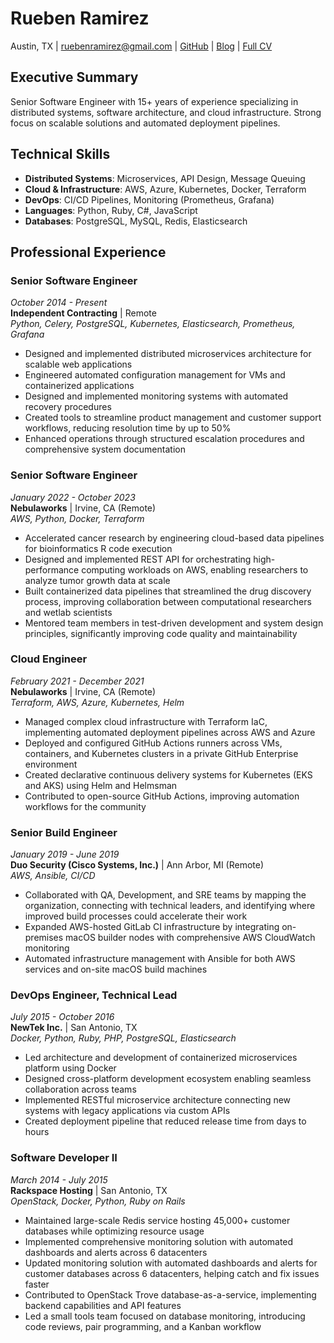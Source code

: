 # Rueben Ramirez
Austin, TX | ruebenramirez@gmail.com | [GitHub](https://github.com/ruebenramirez) | [Blog](https://blog.rueb.dev/) | [Full CV](https://resume.rueb.dev/)

## Executive Summary

Senior Software Engineer with 15+ years of experience specializing in
distributed systems, software architecture, and cloud infrastructure. Strong
focus on scalable solutions and automated deployment pipelines.

## Technical Skills

- **Distributed Systems**: Microservices, API Design, Message Queuing
- **Cloud & Infrastructure**: AWS, Azure, Kubernetes, Docker, Terraform
- **DevOps**: CI/CD Pipelines, Monitoring (Prometheus, Grafana)
- **Languages**: Python, Ruby, C#, JavaScript
- **Databases**: PostgreSQL, MySQL, Redis, Elasticsearch

## Professional Experience

### Senior Software Engineer
*October 2014 - Present*<br/>
**Independent Contracting** | Remote<br/>
*Python, Celery, PostgreSQL, Kubernetes, Elasticsearch, Prometheus, Grafana*

- Designed and implemented distributed microservices architecture for scalable
  web applications
- Engineered automated configuration management for VMs and containerized
  applications
- Designed and implemented monitoring systems with automated recovery procedures
- Created tools to streamline product management and customer support workflows,
  reducing resolution time by up to 50%
- Enhanced operations through structured escalation procedures and comprehensive
  system documentation

### Senior Software Engineer
*January 2022 - October 2023*<br/>
**Nebulaworks** | Irvine, CA (Remote)<br/>
*AWS, Python, Docker, Terraform*

- Accelerated cancer research by engineering cloud-based data pipelines for
  bioinformatics R code execution
- Designed and implemented REST API for orchestrating high-performance computing
  workloads on AWS, enabling researchers to analyze tumor growth data at scale
- Built containerized data pipelines that streamlined the drug discovery
  process, improving collaboration between computational researchers and wetlab
  scientists
- Mentored team members in test-driven development and system design
  principles, significantly improving code quality and maintainability

### Cloud Engineer
*February 2021 - December 2021*<br/>
**Nebulaworks** | Irvine, CA (Remote)<br/>
*Terraform, AWS, Azure, Kubernetes, Helm*

- Managed complex cloud infrastructure with Terraform IaC, implementing
  automated deployment pipelines across AWS and Azure
- Deployed and configured GitHub Actions runners across VMs, containers, and
  Kubernetes clusters in a private GitHub Enterprise environment
- Created declarative continuous delivery systems for Kubernetes (EKS and AKS)
  using Helm and Helmsman
- Contributed to open-source GitHub Actions, improving automation workflows for
  the community

### Senior Build Engineer
*January 2019 - June 2019*<br/>
**Duo Security (Cisco Systems, Inc.)** | Ann Arbor, MI (Remote)<br/>
*AWS, Ansible, CI/CD*

- Collaborated with QA, Development, and SRE teams by mapping the organization,
  connecting with technical leaders, and identifying where improved build
  processes could accelerate their work
- Expanded AWS-hosted GitLab CI infrastructure by integrating on-premises macOS
  builder nodes with comprehensive AWS CloudWatch monitoring
- Automated infrastructure management with Ansible for both AWS services and
  on-site macOS build machines

### DevOps Engineer, Technical Lead
*July 2015 - October 2016*<br/>
**NewTek Inc.** | San Antonio, TX<br/>
*Docker, Python, Ruby, PHP, PostgreSQL, Elasticsearch*

- Led architecture and development of containerized microservices platform using
  Docker
- Designed cross-platform development ecosystem enabling seamless collaboration
  across teams
- Implemented RESTful microservice architecture connecting new systems with
  legacy applications via custom APIs
- Created deployment pipeline that reduced release time from days to hours

### Software Developer II
*March 2014 - July 2015*<br/>
**Rackspace Hosting** | San Antonio, TX<br/>
*OpenStack, Docker, Python, Ruby on Rails*

- Maintained large-scale Redis service hosting 45,000+ customer databases while
  optimizing resource usage
- Implemented comprehensive monitoring solution with automated dashboards and
  alerts across 6 datacenters
- Updated monitoring solution with automated dashboards and alerts for customer
  databases across 6 datacenters, helping catch and fix issues faster
- Contributed to OpenStack Trove database-as-a-service, implementing backend
  capabilities and API features
- Led a small tools team focused on database monitoring, introducing code
  reviews, pair programming, and a Kanban workflow
